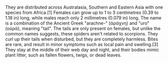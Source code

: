 They are distributed across Australasia, Southern and Eastern Asia with one species from Africa.[1] Females can grow up to 1 to 3 centimetres (0.39 to 1.18 in) long, while males reach only 2 millimetres (0.079 in) long. The name is a combination of the Ancient Greek "arachne-" (ἀράχνη) and "uro" (οὐρά), meaning "tail". The tails are only present on females, but unlike the common names suggests, these spiders aren't related to scorpions. They curl up their tails when disturbed, but they are completely harmless. Bites are rare, and result in minor symptoms such as local pain and swelling.[3] They stay at the middle of their web day and night, and their bodies mimic plant litter, such as fallen flowers, twigs, or dead leaves.
